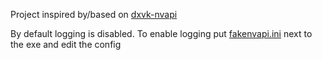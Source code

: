 Project inspired by/based on [dxvk-nvapi](https://github.com/jp7677/dxvk-nvapi/)

By default logging is disabled. To enable logging put [fakenvapi.ini](fakenvapi.ini) next to the exe and edit the config